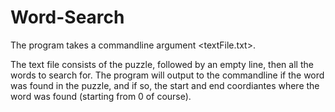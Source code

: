 # Word-Search

The program takes a commandline argument <textFile.txt>.

 The text file consists of the puzzle, followed by an empty line, 
then all the words to search for. The program will output to the 
commandline if the word was found in the puzzle, and if so, the start
and end coordiantes where the word was found (starting from 0 of course).
